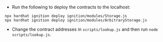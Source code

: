 - Run the following to deploy the contracts to the localhost: 
```
npx hardhat ignition deploy ignition/modules/Storage.js
npx hardhat ignition deploy ignition/modules/ArbitraryStorage.js
```
- Change the contract addresses in `scripts/lookup.js` and then run `node scripts/lookup.js`.